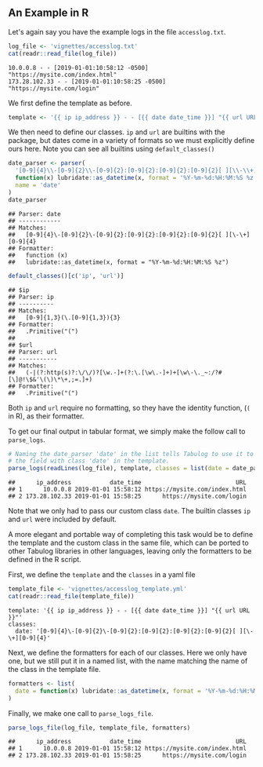 
An Example in R
---------------

Let's again say you have the example logs in the file `accesslog.txt`.

``` r
log_file <- 'vignettes/accesslog.txt'
cat(readr::read_file(log_file))
```

    10.0.0.8 - - [2019-01-01:10:58:12 -0500] "https://mysite.com/index.html"
    173.28.102.33 - - [2019-01-01:10:58:25 -0500] "https://mysite.com/login"

We first define the template as before.

``` r
template <- '{{ ip ip_address }} - - [{{ date date_time }}] "{{ url URL }}"'
```

We then need to define our classes. `ip` and `url` are builtins with the package, but dates come in a variety of formats so we must explicitly define ours here. Note you can see all builtins using `default_classes()`

``` r
date_parser <- parser(
  '[0-9]{4}\\-[0-9]{2}\\-[0-9]{2}:[0-9]{2}:[0-9]{2}:[0-9]{2}[ ][\\-\\+][0-9]{4}',
  function(x) lubridate::as_datetime(x, format = '%Y-%m-%d:%H:%M:%S %z'),
  name = 'date'
)
date_parser
```

    ## Parser: date
    ## ------------
    ## Matches:
    ##   [0-9]{4}\-[0-9]{2}\-[0-9]{2}:[0-9]{2}:[0-9]{2}:[0-9]{2}[ ][\-\+][0-9]{4}
    ## Formatter:
    ##   function (x) 
    ##   lubridate::as_datetime(x, format = "%Y-%m-%d:%H:%M:%S %z")

``` r
default_classes()[c('ip', 'url')]
```

    ## $ip
    ## Parser: ip
    ## ----------
    ## Matches:
    ##   [0-9]{1,3}(\.[0-9]{1,3}){3}
    ## Formatter:
    ##   .Primitive("(")
    ## 
    ## $url
    ## Parser: url
    ## -----------
    ## Matches:
    ##   (-|(?:http(s)?:\/\/)?[\w.-]+(?:\.[\w\.-]+)+[\w\-\._~:/?#[\]@!\$&'\(\)\*\+,;=.]+)
    ## Formatter:
    ##   .Primitive("(")

Both `ip` and `url` require no formatting, so they have the identity function, (`(` in R), as their formatter.

To get our final output in tabular format, we simply make the follow call to `parse_logs`.

``` r
# Naming the date_parser 'date' in the list tells Tabulog to use it to parse
# the field with class 'date' in the template.
parse_logs(readLines(log_file), template, classes = list(date = date_parser))
```

    ##      ip_address           date_time                           URL
    ## 1      10.0.0.8 2019-01-01 15:58:12 https://mysite.com/index.html
    ## 2 173.28.102.33 2019-01-01 15:58:25      https://mysite.com/login

Note that we only had to pass our custom class `date`. The builtin classes `ip` and `url` were included by default.

A more elegant and portable way of completing this task would be to define the template and the custom class in the same file, which can be ported to other Tabulog libraries in other languages, leaving only the formatters to be defined in the R script.

First, we define the `template` and the `classes` in a yaml file

``` r
template_file <- 'vignettes/accesslog_template.yml'
cat(readr::read_file(template_file))
```

    template: '{{ ip ip_address }} - - [{{ date date_time }}] "{{ url URL }}"'
    classes:
      date: '[0-9]{4}\-[0-9]{2}\-[0-9]{2}:[0-9]{2}:[0-9]{2}:[0-9]{2}[ ][\-\+][0-9]{4}'

Next, we define the formatters for each of our classes. Here we only have one, but we still put it in a named list, with the name matching the name of the class in the template file.

``` r
formatters <- list(
  date = function(x) lubridate::as_datetime(x, format = '%Y-%m-%d:%H:%M:%S %z')
)
```

Finally, we make one call to `parse_logs_file`.

``` r
parse_logs_file(log_file, template_file, formatters)
```

    ##      ip_address           date_time                           URL
    ## 1      10.0.0.8 2019-01-01 15:58:12 https://mysite.com/index.html
    ## 2 173.28.102.33 2019-01-01 15:58:25      https://mysite.com/login
